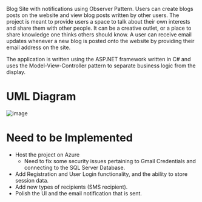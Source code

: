 Blog Site with notifications using Observer Pattern. Users can create blogs posts on the website and view blog posts written by other users. The project is meant to provide users a space to talk about their own interests and share them with other people. It can be a creative outlet, or a place to share knowledge one thinks others should know. A user can receive email updates whenever a new blog is posted onto the website by providing their email address on the site. 

The application is written using the ASP.NET framework written in C# and uses the Model-View-Controller pattern to separate business logic from the display. 

# UML Diagram
![image](https://user-images.githubusercontent.com/62119685/207100686-f846c444-8222-4ad8-a92f-15b6c6bd5313.png)



# Need to be Implemented
- Host the project on Azure
  - Need to fix some security issues pertaining to Gmail Credentials and connecting to the SQL Server Database. 
-	Add Registration and User Login functionality, and the ability to store session data. 
-	Add new types of recipients (SMS recipient).
-	Polish the UI and the email notification that is sent. 

